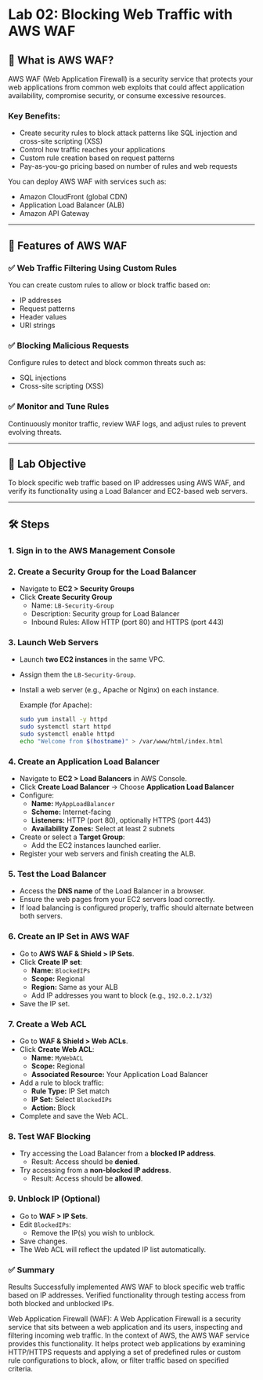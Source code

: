 # Lab 02: Blocking Web Traffic with AWS WAF

## 🔐 What is AWS WAF?

AWS WAF (Web Application Firewall) is a security service that protects your web applications from common web exploits that could affect application availability, compromise security, or consume excessive resources.

### Key Benefits:
- Create security rules to block attack patterns like SQL injection and cross-site scripting (XSS)
- Control how traffic reaches your applications
- Custom rule creation based on request patterns
- Pay-as-you-go pricing based on number of rules and web requests

You can deploy AWS WAF with services such as:
- Amazon CloudFront (global CDN)
- Application Load Balancer (ALB)
- Amazon API Gateway

---

## 🌟 Features of AWS WAF

### ✅ Web Traffic Filtering Using Custom Rules
You can create custom rules to allow or block traffic based on:
- IP addresses
- Request patterns
- Header values
- URI strings

### ✅ Blocking Malicious Requests
Configure rules to detect and block common threats such as:
- SQL injections
- Cross-site scripting (XSS)

### ✅ Monitor and Tune Rules
Continuously monitor traffic, review WAF logs, and adjust rules to prevent evolving threats.

---

## 🎯 Lab Objective

To block specific web traffic based on IP addresses using AWS WAF, and verify its functionality using a Load Balancer and EC2-based web servers.

---

## 🛠️ Steps

### 1. Sign in to the AWS Management Console


### 2. Create a Security Group for the Load Balancer
- Navigate to **EC2 > Security Groups**
- Click **Create Security Group**
  - Name: `LB-Security-Group`
  - Description: Security group for Load Balancer
  - Inbound Rules: Allow HTTP (port 80) and HTTPS (port 443)


### 3. Launch Web Servers
- Launch **two EC2 instances** in the same VPC.
- Assign them the `LB-Security-Group`.
- Install a web server (e.g., Apache or Nginx) on each instance.

  Example (for Apache):
  ```bash
  sudo yum install -y httpd
  sudo systemctl start httpd
  sudo systemctl enable httpd
  echo "Welcome from $(hostname)" > /var/www/html/index.html


### 4. Create an Application Load Balancer

- Navigate to **EC2 > Load Balancers** in AWS Console.
- Click **Create Load Balancer** → Choose **Application Load Balancer**
- Configure:
  - **Name:** `MyAppLoadBalancer`
  - **Scheme:** Internet-facing
  - **Listeners:** HTTP (port 80), optionally HTTPS (port 443)
  - **Availability Zones:** Select at least 2 subnets
- Create or select a **Target Group**:
  - Add the EC2 instances launched earlier.
- Register your web servers and finish creating the ALB.


### 5. Test the Load Balancer

- Access the **DNS name** of the Load Balancer in a browser.
- Ensure the web pages from your EC2 servers load correctly.
- If load balancing is configured properly, traffic should alternate between both servers.


### 6. Create an IP Set in AWS WAF

- Go to **AWS WAF & Shield > IP Sets**.
- Click **Create IP set**:
  - **Name:** `BlockedIPs`
  - **Scope:** Regional
  - **Region:** Same as your ALB
  - Add IP addresses you want to block (e.g., `192.0.2.1/32`)
- Save the IP set.


### 7. Create a Web ACL

- Go to **WAF & Shield > Web ACLs**.
- Click **Create Web ACL**:
  - **Name:** `MyWebACL`
  - **Scope:** Regional
  - **Associated Resource:** Your Application Load Balancer
- Add a rule to block traffic:
  - **Rule Type:** IP Set match
  - **IP Set:** Select `BlockedIPs`
  - **Action:** Block
- Complete and save the Web ACL.


### 8. Test WAF Blocking

- Try accessing the Load Balancer from a **blocked IP address**.
  - Result: Access should be **denied**.
- Try accessing from a **non-blocked IP address**.
  - Result: Access should be **allowed**.


### 9. Unblock IP (Optional)

- Go to **WAF > IP Sets**.
- Edit `BlockedIPs`:
  - Remove the IP(s) you wish to unblock.
- Save changes.
- The Web ACL will reflect the updated IP list automatically.


### ✅ Summary

Results Successfully implemented AWS WAF to block specific web traffic based on IP addresses. Verified functionality through testing access from both blocked and unblocked IPs.

Web Application Firewall (WAF): A Web Application Firewall is a security service that sits between a web application and its users, inspecting and filtering incoming web traffic. In the context of AWS, the AWS WAF service provides this functionality. It helps protect web applications by examining HTTP/HTTPS requests and applying a set of predefined rules or custom rule configurations to block, allow, or filter traffic based on specified criteria.
